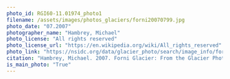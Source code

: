 ```yaml
---
photo_id: RGI60-11.01974_photo1
filename: /assets/images/photos_glaciers/forni20070799.jpg
photo_date: "07.2007"
photographer_name: "Hambrey, Michael"
photo_license: "All rights reserved"
photo_license_url: "https://en.wikipedia.org/wiki/All_rights_reserved"
photo_link: "https://nsidc.org/data/glacier_photo/search/image_info/forni20070799"
citation: "Hambrey, Michael. 2007. Forni Glacier: From the Glacier Photograph Collection. Boulder, Colorado USA: National Snow and Ice Data Center. Digital media."
is_main_photo: "True"
---
```

